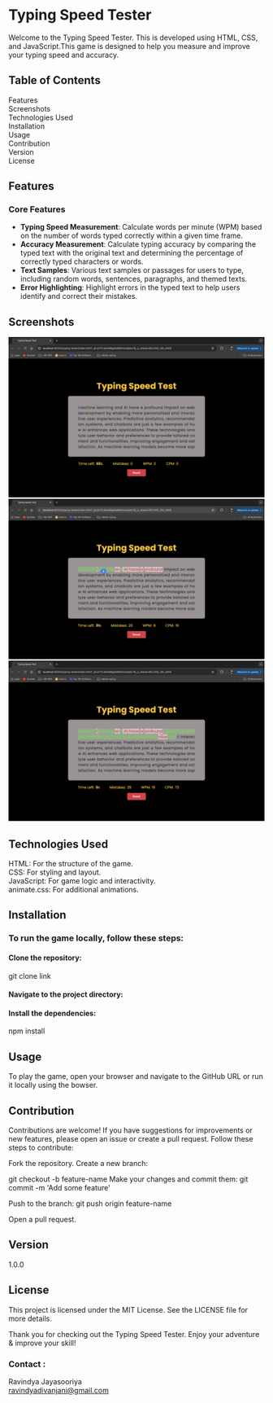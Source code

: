 # Typing Speed Tester
Welcome to the Typing Speed Tester. This is developed using HTML, CSS, and JavaScript.This game is designed to help you measure and improve your typing speed and accuracy.

## Table of Contents
Features<br>
Screenshots<br>
Technologies Used<br>
Installation<br>
Usage<br>
Contribution<br>
Version<br>
License

## Features
### Core Features
- **Typing Speed Measurement**: Calculate words per minute (WPM) based on the number of words typed correctly within a given time frame.
- **Accuracy Measurement**: Calculate typing accuracy by comparing the typed text with the original text and determining the percentage of correctly typed characters or words.
- **Text Samples**: Various text samples or passages for users to type, including random words, sentences, paragraphs, and themed texts.
- **Error Highlighting**: Highlight errors in the typed text to help users identify and correct their mistakes.


## Screenshots
![Screenshot of Typing-Speed-Tester](/assets/SH1.png)
![Screenshot of Typing-Speed-Tester](/assets/SH2.png)
![Screenshot of Typing-Speed-Tester](/assets/SH3.png)

## Technologies Used
HTML: For the structure of the game.<br>
CSS: For styling and layout.<br>
JavaScript: For game logic and interactivity.<br>
animate.css: For additional animations.<br>

## Installation

### To run the game locally, follow these steps:

#### Clone the repository:
git clone link

#### Navigate to the project directory:

#### Install the dependencies:
npm install

## Usage
To play the game, open your browser and navigate to the GitHub URL or run it locally using the bowser.

## Contribution
Contributions are welcome! If you have suggestions for improvements or new features, please open an issue or create a pull request. Follow these steps to contribute:

Fork the repository.
Create a new branch:

git checkout -b feature-name
Make your changes and commit them:
git commit -m 'Add some feature'

Push to the branch:
git push origin feature-name

Open a pull request.

## Version
1.0.0

## License
This project is licensed under the MIT License. See the LICENSE file for more details.

Thank you for checking out the Typing Speed Tester. Enjoy your adventure & improve your skill!

### Contact :
Ravindya Jayasooriya<br>
[ravindyadivanjani@gmail.com](mailto:ravindyadivanjani@gmail.com)
